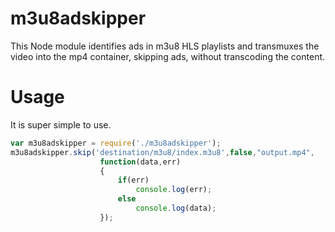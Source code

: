 m3u8adskipper
=============

This Node module identifies ads in m3u8 HLS playlists and transmuxes the video into the mp4 container, skipping ads, without transcoding the content.

Usage
=====

It is super simple to use.

```javascript
var m3u8adskipper = require('./m3u8adskipper');
m3u8adskipper.skip('destination/m3u8/index.m3u8',false,"output.mp4",
                    function(data,err)
                    {
                        if(err)
                            console.log(err);
                        else
                            console.log(data);
                    });
```

